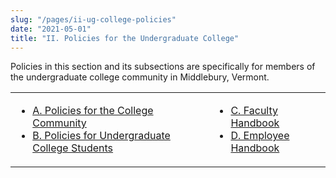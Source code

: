 ```yaml
---
slug: "/pages/ii-ug-college-policies"
date: "2021-05-01"
title: "II. Policies for the Undergraduate College"
---
```


Policies in this section and its subsections are specifically for members of the undergraduate college community in Middlebury, Vermont.

<table>

<tbody>

<tr>

<td>

- [A. Policies for the College Community](/pages/ii-ug-college-policies/commun-policies)
- [B. Policies for Undergraduate College Students](/pages/ii-ug-college-policies/ug-policies)

</td>

<td>

- [C. Faculty Handbook](/pages/ii-ug-college-policies/faculty)
- [D. Employee Handbook](/pages/ii-ug-college-policies/employee)

</td>

</tr>

</tbody>

</table>
